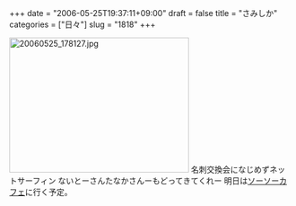 +++
date = "2006-05-25T19:37:11+09:00"
draft = false
title = "さみしか"
categories = ["日々"]
slug = "1818"
+++

<img src="http://ieiriblog.img.jugem.cc/20060525_178127.jpg" class="pict" width="320" height="240" alt="20060525_178127.jpg" />
名刺交換会になじめずネットサーフィン
ないとーさんたなかさんーもどってきてくれー
明日は<a href="http://shift.jp.org/soso/" target="_blank">ソーソーカフェ</a>に行く予定。
